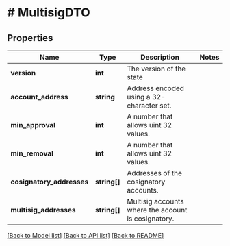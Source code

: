 # # MultisigDTO

## Properties

Name | Type | Description | Notes
------------ | ------------- | ------------- | -------------
**version** | **int** | The version of the state |
**account_address** | **string** | Address encoded using a 32-character set. |
**min_approval** | **int** | A number that allows uint 32 values. |
**min_removal** | **int** | A number that allows uint 32 values. |
**cosignatory_addresses** | **string[]** | Addresses of the cosignatory accounts. |
**multisig_addresses** | **string[]** | Multisig accounts where the account is cosignatory. |

[[Back to Model list]](../../README.md#models) [[Back to API list]](../../README.md#endpoints) [[Back to README]](../../README.md)
